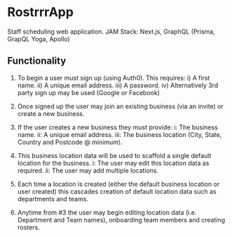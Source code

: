 # RostrrrApp

Staff scheduling web application. JAM Stack: Next.js, GraphQL (Prisma, GrapQL Yoga, Apollo)

## Functionality

1. To begin a user must sign up (using Auth0). This requires:
   i) A first name.
   ii) A unique email address.
   iii) A password.
   iv) Alternatively 3rd party sign up may be used (Google or Facebook)

2. Once signed up the user may join an existing business (via an invite) or create a new business.

3. If the user creates a new business they must provide:
   i: The business name.
   ii: A unique email address.
   iii: The business location (City, State, Country and Postcode @ minimum).

4. This business location data will be used to scaffold a single default location for the business.
   i: The user may edit this location data as required.
   ii: The user may add multiple locations.

5. Each time a location is created (either the default business location or user created) this cascades creation of default location data such as departments and teams.

6. Anytime from #3 the user may begin editing location data (i.e. Department and Team names), onboarding team members and creating rosters.
